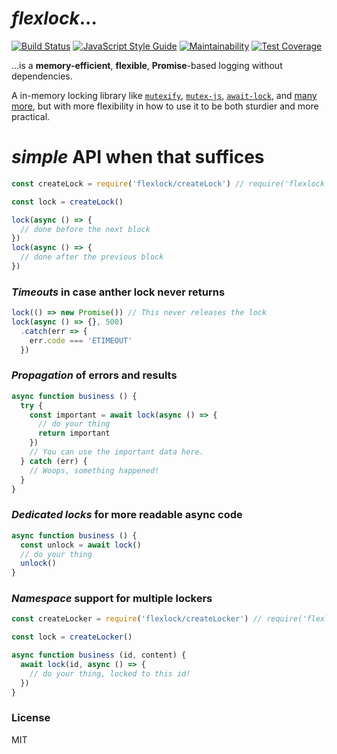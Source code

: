 # _flexlock_...


<a href="https://travis-ci.org/martinheidegger/flexlock"><img src="https://travis-ci.org/martinheidegger/flexlock.svg?branch=master" alt="Build Status"/></a>
[![JavaScript Style Guide](https://img.shields.io/badge/code_style-standard-brightgreen.svg)](https://standardjs.com)
[![Maintainability](https://api.codeclimate.com/v1/badges/64b42212bd9ebab25cda/maintainability)](https://codeclimate.com/github/martinheidegger/flexlock/maintainability)
[![Test Coverage](https://api.codeclimate.com/v1/badges/64b42212bd9ebab25cda/test_coverage)](https://codeclimate.com/github/martinheidegger/flexlock/test_coverage)

...is a **memory-efficient**, **flexible**, **Promise**-based logging without dependencies.

A in-memory locking library like [`mutexify`](https://github.com/mafintosh/mutexify), [`mutex-js`](https://github.com/danielglennross/mutex-js), [`await-lock`](https://www.npmjs.com/package/await-lock), and [many more](https://www.npmjs.com/search?q=promise+lock), but with more flexibility in how
to use it to be both sturdier and more practical.


# _simple_ API when that suffices

```javascript
const createLock = require('flexlock/createLock') // require('flexlock').createLock works too

const lock = createLock()

lock(async () => {
  // done before the next block
})
lock(async () => {
  // done after the previous block
})
```

### _Timeouts_ in case anther lock never returns

```javascript
lock(() => new Promise()) // This never releases the lock
lock(async () => {}, 500)
  .catch(err => {
    err.code === 'ETIMEOUT'
  })
```

### _Propagation_ of errors and results

```javascript
async function business () {
  try {
    const important = await lock(async () => {
      // do your thing
      return important
    })
    // You can use the important data here.
  } catch (err) {
    // Woops, something happened!
  }
}
```

### _Dedicated locks_ for more readable async code

```javascript
async function business () {
  const unlock = await lock()
  // do your thing
  unlock()
}
```

### _Namespace_ support for multiple lockers

```javascript
const createLocker = require('flexlock/createLocker') // require('flexlock').createLocker works too

const lock = createLocker()

async function business (id, content) {
  await lock(id, async () => {
    // do your thing, locked to this id!
  })
}
```

### License

MIT
